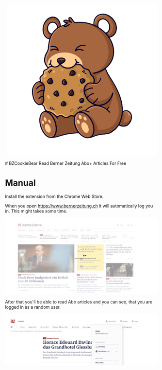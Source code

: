 <p align="center">
  <img src="https://raw.githubusercontent.com/jsalamander/BZCookieBear/main/assets/cookie_bear.png" alt="Cookie Bear"/>
</p>
# BZCookieBear
 Read Berner Zeitung Abo+ Articles For Free

 
 # Manual

 Install the extension from the Chrome Web Store.

 When you open https://www.bernerzeitung.ch it will automatically log you in. This might takes some time.

![Login Step](assets/baking.png "Login Step")

After that you'll be able to read Abo articles and you can see, that you are logged in as a random user.


![Logged In Step](assets/logged_in.png "Logged In Step")
